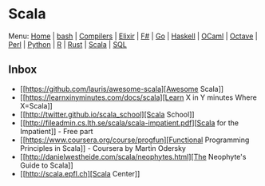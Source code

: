 # Scala


Menu: [Home](README.md) | [bash](bash.md) | [Compilers](compilers.md) | [Elixir](elixir.md) |  [F#](fsharp.ms) | [Go](go.md) | [Haskell](haskell.md) | [OCaml](ocaml.md) | [Octave](octave.md) | [Perl](perl.org) | [Python](python.md) | [R](r.md) | [Rust](rust.md) | [Scala](scala.md)  | [SQL](sql.md)

## Inbox

+ [[https://github.com/lauris/awesome-scala][Awesome Scala]]
+ [[https://learnxinyminutes.com/docs/scala][Learn X in Y minutes Where X=Scala]]
+ [[http://twitter.github.io/scala_school][Scala School]]
+ [[http://fileadmin.cs.lth.se/scala/scala-impatient.pdf][Scala for the Impatient]] - Free part
+ [[https://www.coursera.org/course/progfun][Functional Programming Principles in Scala]] - Coursera by Martin Odersky
+ [[http://danielwestheide.com/scala/neophytes.html][The Neophyte's Guide to Scala]]
+ [[http://scala.epfl.ch][Scala Center]]
